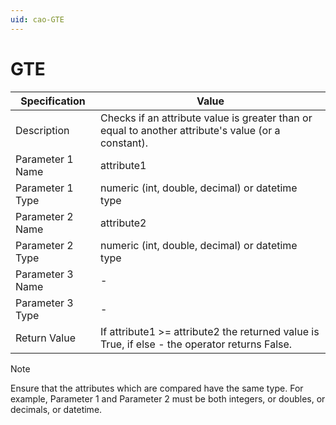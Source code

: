 ```yaml
---
uid: cao-GTE
---
```


# GTE

| Specification         | Value                                                        |
| --------------------- | ------------------------------------------------------------ |
| Description           | Checks if an attribute value is greater than or equal to another attribute's value (or a constant).           |
| Parameter 1 Name      | attribute1                                                         |
| Parameter 1 Type      | numeric (int, double, decimal) or datetime type                                    |
| Parameter 2 Name      | attribute2                                                          |
| Parameter 2 Type      | numeric (int, double, decimal) or datetime type                                                            |
| Parameter 3 Name      | -                                                            |
| Parameter 3 Type      | -                                                            |
| Return Value          | If attribute1 >= attribute2 the returned value is True, if else - the operator returns False.                                                          |


> [!NOTE]
> Ensure that the attributes which are compared have the same type. For example, Parameter 1 and Parameter 2 must be both integers, or doubles, or decimals, or datetime.
